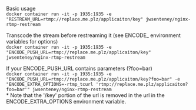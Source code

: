 Basic usage  
`docker container run -it -p 1935:1935 -e "RESTREAM_URL=rtmp://replace.me.plz/applicaiton/key" jwsenteney/nginx-rtmp-restream`

Transcode the stream before restreaming it (see ENCODE_ environment variables for options)  
`docker container run -it -p 1935:1935 -e "ENCODE_PUSH_URL=rtmp://replace.me.plz/applicaiton/key" jwsenteney/nginx-rtmp-restream`

If your ENCODE_PUSH_URL contains parameters (?foo=bar)  
`docker container run -it -p 1935:1935 -e "ENCODE_PUSH_URL=rtmp://replace.me.plz/applicaiton/key?foo=bar" -e "ENCODE_EXTRA_OPTIONS=-rtmp_tcurl 'rtmp://replace.me.plz/applicaiton?foo=bar'" jwsenteney/nginx-rtmp-restream`  
\* Note that the '/key' portion of the url is removed in the url in the ENCODE_EXTRA_OPTIONS environment variable.
